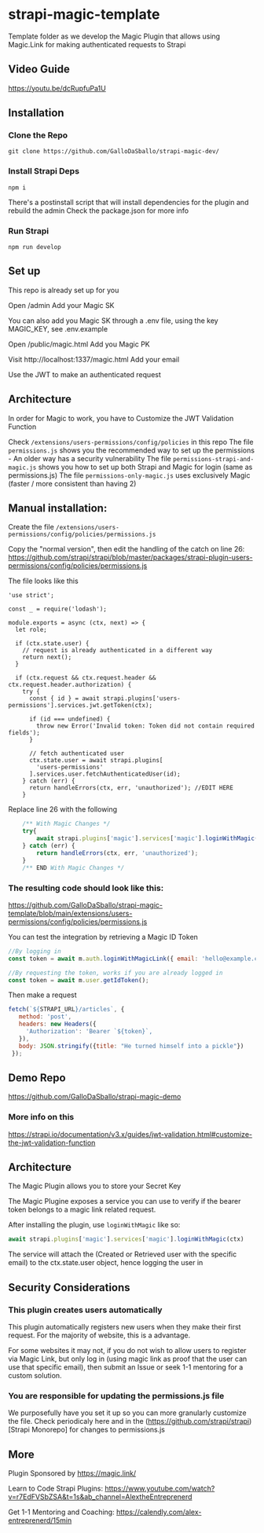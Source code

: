 # strapi-magic-template

Template folder as we develop the Magic Plugin that allows using Magic.Link for making authenticated requests to Strapi

## Video Guide
https://youtu.be/dcRupfuPa1U

## Installation

### Clone the Repo
```
git clone https://github.com/GalloDaSballo/strapi-magic-dev/
```

### Install Strapi Deps
``` 
npm i
```

There's a postinstall script that will install dependencies for the plugin and rebuild the admin
Check the package.json for more info

### Run Strapi
```
npm run develop
```


## Set up
This repo is already set up for you

Open /admin
Add your Magic SK

You can also add you Magic SK through a .env file, using the key MAGIC_KEY, see .env.example

Open /public/magic.html
Add you Magic PK

Visit http://localhost:1337/magic.html
Add your email

Use the JWT to make an authenticated request

## Architecture
In order for Magic to work, you have to Customize the JWT Validation Function

Check `/extensions/users-permissions/config/policies` in this repo
The file `permissions.js` shows you the recommended way to set up the permissions - An older way has a security vulnerability
The file `permissions-strapi-and-magic.js` shows you how to set up both Strapi and Magic for login (same as permissions.js)
The file `permissions-only-magic.js` uses exclusively Magic (faster / more consistent than having 2)

## Manual installation:
Create the file 
`/extensions/users-permissions/config/policies/permissions.js`

Copy the "normal version", then edit the handling of the catch on line 26: 
https://github.com/strapi/strapi/blob/master/packages/strapi-plugin-users-permissions/config/policies/permissions.js

The file looks like this
```
'use strict';

const _ = require('lodash');

module.exports = async (ctx, next) => {
  let role;

  if (ctx.state.user) {
    // request is already authenticated in a different way
    return next();
  }

  if (ctx.request && ctx.request.header && ctx.request.header.authorization) {
    try {
      const { id } = await strapi.plugins['users-permissions'].services.jwt.getToken(ctx);

      if (id === undefined) {
        throw new Error('Invalid token: Token did not contain required fields');
      }

      // fetch authenticated user
      ctx.state.user = await strapi.plugins[
        'users-permissions'
      ].services.user.fetchAuthenticatedUser(id);
    } catch (err) {
      return handleErrors(ctx, err, 'unauthorized'); //EDIT HERE
    }
```

Replace line 26 with the following
```javascript
    /** With Magic Changes */
    try{
        await strapi.plugins['magic'].services['magic'].loginWithMagic(ctx)
    } catch (err) {
        return handleErrors(ctx, err, 'unauthorized');
    }
    /** END With Magic Changes */
```

### The resulting code should look like this:

https://github.com/GalloDaSballo/strapi-magic-template/blob/main/extensions/users-permissions/config/policies/permissions.js


You can test the integration by retrieving a Magic ID Token
```javascript
//By logging in
const token = await m.auth.loginWithMagicLink({ email: 'hello@example.com' });

//By requesting the token, works if you are already logged in
const token = await m.user.getIdToken();
```

Then make a request
```javascript
fetch(`${STRAPI_URL}/articles`, { 
   method: 'post', 
   headers: new Headers({
     'Authorization': 'Bearer `${token}`, 
   }), 
   body: JSON.stringify({title: "He turned himself into a pickle"})
 });
```

## Demo Repo
https://github.com/GalloDaSballo/strapi-magic-demo

### More info on this
https://strapi.io/documentation/v3.x/guides/jwt-validation.html#customize-the-jwt-validation-function

## Architecture
The Magic Plugin allows you to store your Secret Key

The Magic Plugine exposes a service you can use to verify if the bearer token belongs to a magic link related request.

After installing the plugin, use `loginWithMagic` like so:
```javascript
await strapi.plugins['magic'].services['magic'].loginWithMagic(ctx)
```

The service will attach the (Created or Retrieved user with the specific email) to the ctx.state.user object, hence logging the user in

## Security Considerations

### This plugin creates users automatically
This plugin automatically registers new users when they make their first request.
For the majority of website, this is a advantage.

For some websites it may not, if you do not wish to allow users to register via Magic Link, but only log in (using magic link as proof that the user can use that specific email), then submit an Issue or seek 1-1 mentoring for a custom solution.

### You are responsible for updating the permissions.js file
We purposefully have you set it up so you can more granularly customize the file.
Check periodicaly here and in the (https://github.com/strapi/strapi)[Strapi Monorepo] for changes to permissions.js

## More
Plugin Sponsored by
https://magic.link/

Learn to Code Strapi Plugins:
https://www.youtube.com/watch?v=r7EdFVSbZSA&t=1s&ab_channel=AlextheEntreprenerd

Get 1-1 Mentoring and Coaching:
https://calendly.com/alex-entreprenerd/15min
